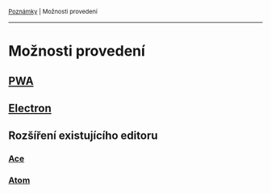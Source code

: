 <sub>[Poznámky](../README.md)
| Možnosti provedení
<sub>

---

# Možnosti provedení

## [PWA](pwa.md)

## [Electron](electron.md)

## Rozšíření existujícího editoru

### [Ace](rozsireni-ace.md)
### [Atom](rozsireni-atom.md)
